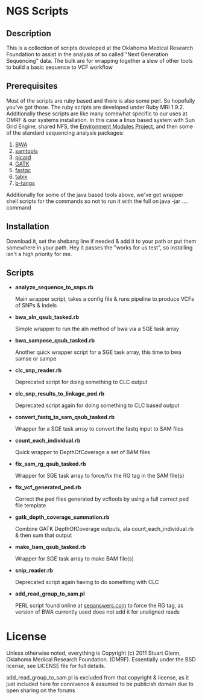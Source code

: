 # NGS Scripts

## Description

This is a collection of scripts developed at the Oklahoma Medical Research Foundation to
assist in the analysis of so called "Next Generation Sequencing" data. The bulk are
for wrapping together a slew of other tools to build a basic sequence to VCF workflow

## Prerequisites

Most of the scripts are ruby based and there is also some perl. So hopefully you've got those.
The ruby scripts are developed under Ruby MRI 1.9.2. Additionally these scripts are like many
somewhat specific to our uses at OMRF & our systems installation. In this case a linux based
system with Sun Grid Engine, shared NFS, the [Environment Modules Project](http://modules.sourceforge.net/), 
and then some of the standard sequencing analysis packages:

1. [BWA](http://bio-bwa.sourceforge.net/)
2. [samtools](http://samtools.sourceforge.net/)
3. [picard](http://picard.sourceforge.net/)
4. [GATK](http://www.broadinstitute.org/gsa/wiki/index.php/The_Genome_Analysis_Toolkit)
5. [fastqc](http://www.bioinformatics.bbsrc.ac.uk/projects/fastqc/)
6. [tabix](http://samtools.sourceforge.net/tabix.shtml)
7. [b-tangs](https://github.com/oklasoft/b-tangs)

Additionally for some of the java based tools above, we've got wrapper shell
scripts for the commands so not to run it with the full on java -jar .... command

## Installation

Download it, set the shebang line if needed & add it to your path or put them
somewhere in your path. Hey it passes the "works for us test", so installing isn't
a high priority for me.

## Scripts

* **analyze_sequence_to_snps.rb**

  Main wrapper script, takes a config file & runs pipeline to produce VCFs of SNPs & Indels
 
* **bwa_aln_qsub_tasked.rb**

  Simple wrapper to run the aln method of bwa via a SGE task array
  
* **bwa_sampese_qsub_tasked.rb**

  Another quick wrapper script for a SGE task array, this time to bwa samse or sampe
  
* **clc_snp_reader.rb**

  Deprecated script for doing something to CLC output
  
* **clc_snp_results_to_linkage_ped.rb**

  Deprecated script again for doing something to CLC based output
  
* **convert_fastq_to_sam_qsub_tasked.rb**

  Wrapper for a SGE task array to convert the fastq input to SAM files
  
* **count_each_individual.rb**

  Quick wrapper to DepthOfCoverage a set of BAM files
  
* **fix_sam_rg_qsub_tasked.rb**

  Wrapper for SGE task array to force/fix the RG tag in the SAM file(s)
  
* **fix_vcf_generated_ped.rb**

  Correct the ped files generated by vcftools by using a full correct ped file template
  
* **gatk_depth_coverage_summation.rb**

  Combine GATK DepthOfCoverage outputs, ala count_each_individual.rb & then sum that output
  
* **make_bam_qsub_tasked.rb**

  Wrapper for SGE task array to make BAM file(s)
  
* **snip_reader.rb**

  Deprecated script again having to do something with CLC
  
* **add_read_group_to_sam.pl**

  PERL script found online at [seqanswers.com](http://seqanswers.com/forums/showthread.php?t=4180) to force the RG tag, as version of BWA currently used does not add it for unaligned reads

# License

Unless otherwise noted, everything is Copyright (c) 2011 Stuart Glenn, Oklahoma Medical
Research Foundation. (OMRF). Essentially under the BSD license, see LICENSE file for
full details. 

add_read_group_to_sam.pl is excluded from that copyright & license, as it just
included here for connivence & assumed to be
publicish domain due to open sharing on the forums
